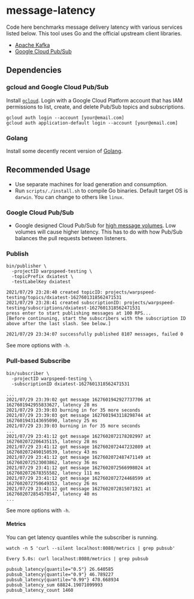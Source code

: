 # message-latency

Code here benchmarks message delivery latency with various services listed below.
This tool uses Go and the official upstream client libraries.

* [Apache Kafka][kafka]
* [Google Cloud Pub/Sub][pubsub]

## Dependencies

### gcloud and Google Cloud Pub/Sub

Install [`gcloud`][gcloud-install]. Login with a Google Cloud Platform account that has IAM permissions to list, create,
and delete Pub/Sub topics and subscriptions.

```
gcloud auth login --account [your@email.com]
gcloud auth application-default login --account [your@email.com]
```

### Golang

Install some decently recent version of [Golang][go-install].


## Recommended Usage

* Use separate machines for load generation and consumption.
* Run `scripts/./install.sh` to compile Go binaries. Default target OS is `darwin`. You can change to others like `linux`.

### Google Cloud Pub/Sub

* Google designed Cloud Pub/Sub for [high message volumes][pubsub-architecture]. Low volumes will cause higher latency.
This has to do with how Pub/Sub balances the pull requests between listeners.

### Publish

```
bin/publisher \
  -projectID warpspeed-testing \
  -topicPrefix dxiatest \
  -testLabelKey dxiatest

2021/07/29 23:28:40 created topicID: projects/warpspeed-testing/topics/dxiatest-1627601318562471531
2021/07/29 23:28:41 created subscriptionID: projects/warpspeed-testing/subscriptions/dxiatest-1627601318562471531
press enter to start publishing messages at 100 RPS...
[Before continuning, start the subscribers with the subscription ID above after the last slash. See below.]

2021/07/29 23:34:07 successfully published 8107 messages, failed 0
```

See more options with `-h`.

### Pull-based Subscribe

```
bin/subscriber \
  -projectID warpspeed-testing \
  -subscriptionID dxiatest-1627601318562471531

...
2021/07/29 23:39:02 got message 1627601942927737706 at 1627601942955833627, latency 28 ms
2021/07/29 23:39:03 burning in for 35 more seconds
2021/07/29 23:39:03 got message 1627601943118298744 at 1627601943143695090, latency 25 ms
2021/07/29 23:39:03 burning in for 35 more seconds
...
2021/07/29 23:41:12 got message 1627602072178202997 at 1627602072206435115, latency 28 ms
2021/07/29 23:41:12 got message 1627602072447232089 at 1627602072490150539, latency 43 ms
2021/07/29 23:41:12 got message 1627602072487471149 at 1627602072523003862, latency 36 ms
2021/07/29 23:41:12 got message 1627602072566998024 at 1627602072678355582, latency 111 ms
2021/07/29 23:41:12 got message 1627602072724468599 at 1627602072750649353, latency 26 ms
2021/07/29 23:41:12 got message 1627602072815071921 at 1627602072854578547, latency 40 ms
...
```

See more options with `-h`.

#### Metrics

You can get latency quantiles while the subscriber is running.

```
watch -n 5 'curl --silent localhost:8080/metrics | grep pubsub'

Every 5.0s: curl localhost:8080/metrics | grep pubsub

pubsub_latency{quantile="0.5"} 26.640585
pubsub_latency{quantile="0.9"} 46.789227
pubsub_latency{quantile="0.99"} 470.668934
pubsub_latency_sum 68824.19071099993
pubsub_latency_count 1460
```

[kafka]: https://kafka.apache.org/
[pubsub]: https://cloud.google.com/pubsub/
[pubsub-architecture]: https://cloud.google.com/pubsub/architecture#basic_architecture
[gcloud-install]: https://cloud.google.com/sdk/docs/install
[go-install]: https://golang.org/doc/install

